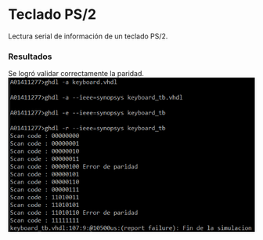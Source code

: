 # Teclado PS/2

Lectura serial de información de un teclado PS/2.

### Resultados
Se logró validar correctamente la paridad.
![Consola](https://raw.githubusercontent.com/JonathanDNdc/PS2/master/Consola.png)
